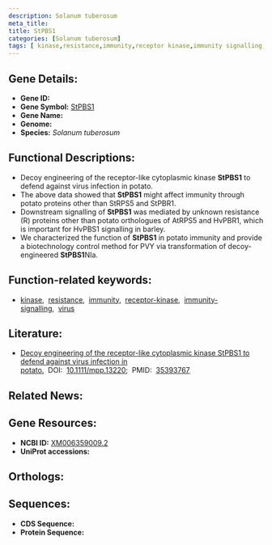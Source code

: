 ```yaml
---
description: Solanum tuberosum
meta_title:
title: StPBS1
categories: [Solanum tuberosum]
tags: [ kinase,resistance,immunity,receptor kinase,immunity signalling,virus ]
---
```


## Gene Details:
- **Gene ID:** []()
- **Gene Symbol:** <u>StPBS1</u>
- **Gene Name:** 
- **Genome:** []()
- **Species:** *Solanum tuberosum*

## Functional Descriptions:
   - Decoy engineering of the receptor-like cytoplasmic kinase **StPBS1** to defend against virus infection in potato.
   - The above data showed that **StPBS1** might affect immunity through potato proteins other than StRPS5 and StPBR1.
   - Downstream signalling of **StPBS1** was mediated by unknown resistance (R) proteins other than potato orthologues of AtRPS5 and HvPBR1, which is important for HvPBS1 signalling in barley.
   - We characterized the function of **StPBS1** in potato immunity and provide a biotechnology control method for PVY via transformation of decoy-engineered **StPBS1**NIa.

## Function-related keywords:
   - [kinase](/tags/kinase/),&nbsp;&nbsp;[resistance](/tags/resistance/),&nbsp;&nbsp;[immunity](/tags/immunity/),&nbsp;&nbsp;[receptor-kinase](/tags/receptor-kinase/),&nbsp;&nbsp;[immunity-signalling](/tags/immunity-signalling/),&nbsp;&nbsp;[virus](/tags/virus/)

## Literature:
   - [Decoy engineering of the receptor-like cytoplasmic kinase StPBS1 to defend against virus infection in potato.](https://doi.org/10.1111/mpp.13220)&nbsp;&nbsp;DOI:&nbsp;&nbsp;[10.1111/mpp.13220](https://doi.org/10.1111/mpp.13220);&nbsp;&nbsp;PMID:&nbsp;&nbsp;[35393767](https://pubmed.ncbi.nlm.nih.gov/35393767/)

## Related News:

## Gene Resources:
- **NCBI ID:**  [XM006359009.2](https://www.ncbi.nlm.nih.gov/gene/?term=XM006359009.2)
- **UniProt accessions:**  [](https://www.uniprot.org/uniprotkb//entry)

## Orthologs:

## Sequences:
- **CDS Sequence:**
- **Protein Sequence:**
